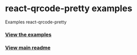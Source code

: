 # react-qrcode-pretty examples

Examples react-qrcode-pretty

### [View the examples](https://guilhermeasn.github.io/react-qrcode-pretty/)

### [View main readme](https://github.com/guilhermeasn/react-qrcode-pretty/blob/master/README.md)
